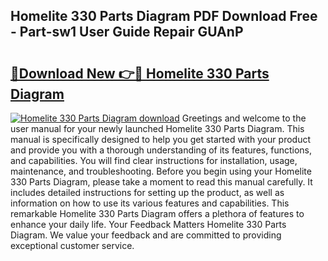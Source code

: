 ## Homelite 330 Parts Diagram PDF Download Free - Part-sw1 User Guide Repair GUAnP

# <h2><a href="http://dfi589.blite.top/?on=Homelite+330+Parts+Diagram">🔗Download New 👉🔴 Homelite 330 Parts Diagram</a></h2>

[![Homelite 330 Parts Diagram download](https://i.imgur.com/lujVjoI.png)](http://dfi589.blite.top/?on=Homelite+330+Parts+Diagram)
Greetings and welcome to the user manual for your newly launched Homelite 330 Parts Diagram. This manual is specifically designed to help you get started with your product and provide you with a thorough understanding of its features, functions, and capabilities. You will find clear instructions for installation, usage, maintenance, and troubleshooting. Before you begin using your Homelite 330 Parts Diagram, please take a moment to read this manual carefully. It includes detailed instructions for setting up the product, as well as information on how to use its various features and capabilities. This remarkable Homelite 330 Parts Diagram offers a plethora of features to enhance your daily life. Your Feedback Matters Homelite 330 Parts Diagram. We value your feedback and are committed to providing exceptional customer service.
